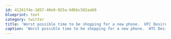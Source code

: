 ```yaml
---
id: 41261f4e-1857-40e9-925a-b0bbc582aa69
blueprint: text
category: twitter
title: 'Worst possible time to be shopping for a new phone.  HTC Desire sold out.  Galaxy S sold out.  iphone 4 sold out!'
caption: 'Worst possible time to be shopping for a new phone.  HTC Desire sold out.  Galaxy S sold out.  iphone 4 sold out!'
---
```

